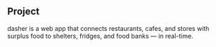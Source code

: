 ## Project

dasher is a web app that connects restaurants, cafes, and stores with surplus food to shelters, fridges, and food banks — in real-time.
